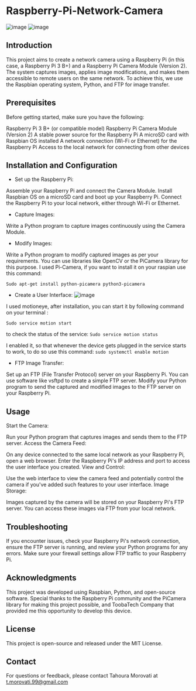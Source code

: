 # Raspberry-Pi-Network-Camera

![image](https://github.com/tmorovati/Raspberry-Pi-Network-Camera/assets/47552594/9018f34a-3b8a-44ef-8c8f-e829120a5312)
![image](https://github.com/tmorovati/Raspberry-Pi-Network-Camera/assets/47552594/a2b5b08b-1673-4a66-8ee8-b3ef21dffba7)

## Introduction
This project aims to create a network camera using a Raspberry Pi (in this case, a Raspberry Pi 3 B+) and a Raspberry Pi Camera Module (Version 2). The system captures images, applies image modifications, and makes them accessible to remote users on the same network. To achieve this, we use the Raspbian operating system, Python, and FTP for image transfer.

## Prerequisites
Before getting started, make sure you have the following:

Raspberry Pi 3 B+ (or compatible model)
Raspberry Pi Camera Module (Version 2)
A stable power source for the Raspberry Pi
A microSD card with Raspbian OS installed
A network connection (Wi-Fi or Ethernet) for the Raspberry Pi
Access to the local network for connecting from other devices

## Installation and Configuration
- Set up the Raspberry Pi:

Assemble your Raspberry Pi and connect the Camera Module.
Install Raspbian OS on a microSD card and boot up your Raspberry Pi.
Connect the Raspberry Pi to your local network, either through Wi-Fi or Ethernet.

- Capture Images:

Write a Python program to capture images continuously using the Camera Module.

- Modify Images:

Write a Python program to modify captured images as per your requirements. You can use libraries like OpenCV or the PiCamera library for this purpose.
I used Pi-Camera, if you want to install it on your raspian use this command: 

```Sudo apt-get install python-picamera python3-picamera ```

- Create a User Interface:
![image](https://github.com/tmorovati/Raspberry-Pi-Network-Camera/assets/47552594/53a054b7-ef94-4d7a-b23c-0d75ba529bb5)

I used motioneye, after installation, you can start it by following command on your terminal : 

```Sudo service motion start ```

to check the status of the service: 
```Sudo service motion status```

I enabled it, so that whenever the device gets plugged in the service starts to work, to do so use this command: 
```sudo systemctl enable motion ```


- FTP Image Transfer:

Set up an FTP (File Transfer Protocol) server on your Raspberry Pi. You can use software like vsftpd to create a simple FTP server.
Modify your Python program to send the captured and modified images to the FTP server on your Raspberry Pi.

## Usage

Start the Camera:

Run your Python program that captures images and sends them to the FTP server.
Access the Camera Feed:

On any device connected to the same local network as your Raspberry Pi, open a web browser.
Enter the Raspberry Pi's IP address and port to access the user interface you created.
View and Control:

Use the web interface to view the camera feed and potentially control the camera if you've added such features to your user interface.
Image Storage:

Images captured by the camera will be stored on your Raspberry Pi's FTP server. You can access these images via FTP from your local network.

## Troubleshooting
If you encounter issues, check your Raspberry Pi's network connection, ensure the FTP server is running, and review your Python programs for any errors.
Make sure your firewall settings allow FTP traffic to your Raspberry Pi.

## Acknowledgments
This project was developed using Raspbian, Python, and open-source software.
Special thanks to the Raspberry Pi community and the PiCamera library for making this project possible, and ToobaTech Company that provided me this opportunity to develop this device.

## License
This project is open-source and released under the MIT License.

## Contact
For questions or feedback, please contact Tahoura Morovati at t.morovati.99@gmail.com







